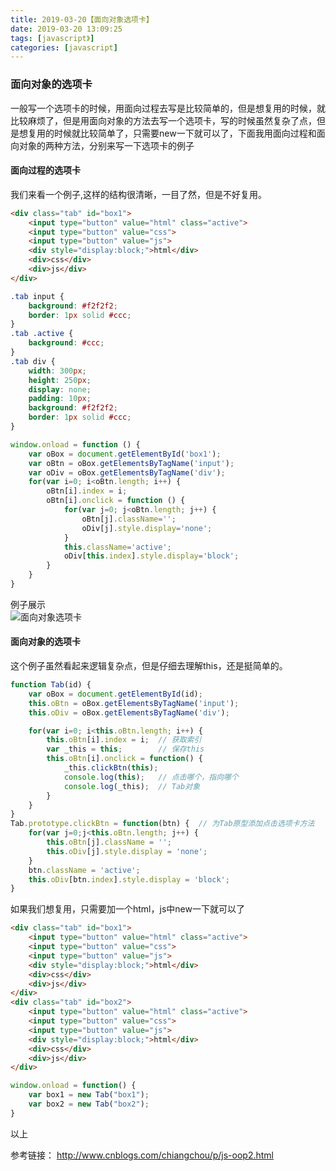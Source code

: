 ```yaml
---
title: 2019-03-20【面向对象选项卡】
date: 2019-03-20 13:09:25
tags: [javascript》]
categories: [javascript]
---
```


### 面向对象的选项卡  

一般写一个选项卡的时候，用面向过程去写是比较简单的，但是想复用的时候，就比较麻烦了，但是用面向对象的方法去写一个选项卡，写的时候虽然复杂了点，但是想复用的时候就比较简单了，只需要new一下就可以了，下面我用面向过程和面向对象的两种方法，分别来写一下选项卡的例子  

#### 面向过程的选项卡

我们来看一个例子,这样的结构很清晰，一目了然，但是不好复用。

```html
<div class="tab" id="box1">
    <input type="button" value="html" class="active">
    <input type="button" value="css">
    <input type="button" value="js">
    <div style="display:block;">html</div>
    <div>css</div>
    <div>js</div>
</div>
```

```css
.tab input {
    background: #f2f2f2;
    border: 1px solid #ccc;
}
.tab .active {
    background: #ccc;
}
.tab div {
    width: 300px;
    height: 250px;
    display: none;
    padding: 10px;
    background: #f2f2f2;
    border: 1px solid #ccc;
}
```

```js
window.onload = function () {
    var oBox = document.getElementById('box1');
    var oBtn = oBox.getElementsByTagName('input');
    var oDiv = oBox.getElementsByTagName('div');
    for(var i=0; i<oBtn.length; i++) {
        oBtn[i].index = i;
        oBtn[i].onclick = function () {
            for(var j=0; j<oBtn.length; j++) {
                oBtn[j].className='';
                oDiv[j].style.display='none';
            }
            this.className='active';
            oDiv[this.index].style.display='block';
        }
    }
}
```

例子展示  
<img :src='$withBase("/images/20190304timeline.png")' alt='面向对象选项卡'>

#### 面向对象的选项卡

这个例子虽然看起来逻辑复杂点，但是仔细去理解this，还是挺简单的。

```js
function Tab(id) {
    var oBox = document.getElementById(id);
    this.oBtn = oBox.getElementsByTagName('input');
    this.oDiv = oBox.getElementsByTagName('div');

    for(var i=0; i<this.oBtn.length; i++) {
        this.oBtn[i].index = i;  // 获取索引
        var _this = this;        // 保存this
        this.oBtn[i].onclick = function() {
            _this.clickBtn(this);
            console.log(this);   // 点击哪个，指向哪个
            console.log(_this);  // Tab对象
        }
    }
}
Tab.prototype.clickBtn = function(btn) {  // 为Tab原型添加点击选项卡方法
    for(var j=0;j<this.oBtn.length; j++) {
        this.oBtn[j].className = '';
        this.oDiv[j].style.display = 'none';
    }
    btn.className = 'active';
    this.oDiv[btn.index].style.display = 'block';
}
```

如果我们想复用，只需要加一个html，js中new一下就可以了  

```html
<div class="tab" id="box1">
    <input type="button" value="html" class="active">
    <input type="button" value="css">
    <input type="button" value="js">
    <div style="display:block;">html</div>
    <div>css</div>
    <div>js</div>
</div>
<div class="tab" id="box2">
    <input type="button" value="html" class="active">
    <input type="button" value="css">
    <input type="button" value="js">
    <div style="display:block;">html</div>
    <div>css</div>
    <div>js</div>
</div>
```

```js
window.onload = function() {
    var box1 = new Tab("box1");
    var box2 = new Tab("box2");
}
```

以上

参考链接： <http://www.cnblogs.com/chiangchou/p/js-oop2.html>